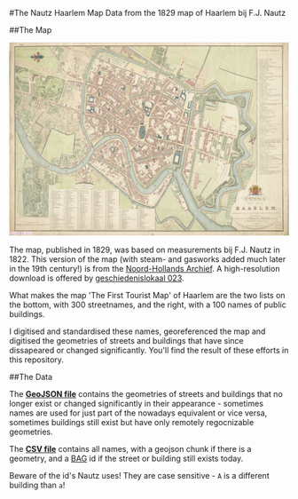 #The Nautz Haarlem Map
Data from the 1829 map of Haarlem bij F.J. Nautz

##The Map

![The Nautz Haarlem Map](img/kaart.jpg)

The map, published in 1829, was based on measurements bij F.J. Nautz in 1822. This version of the map (with steam- and gasworks added much later in the 19th century!) is from the [Noord-Hollands Archief](http://noord-hollandsarchief.nl/beelden/beeldbank/detail/3f2a45da-fb8f-11df-9e4d-523bc2e286e2). A high-resolution download is offered by [geschiedenislokaal 023](http://www.geschiedenislokaal023.nl/bronnen/stad-in-verval-1829/).

What makes the map 'The First Tourist Map' of Haarlem are the two lists on the bottom, with 300 streetnames, and the right, with a 100 names of public buildings.

I digitised and standardised these names, georeferenced the map and digitised the geometries of streets and buildings that have since dissapeared or changed significantly. You'll find the result of these efforts in this repository.

##The Data

The [__GeoJSON file__](nautz.geojson) contains the geometries of streets and buildings that no longer exist or changed significantly in their appearance - sometimes names are used for just part of the nowadays equivalent or vice versa, sometimes buildings still exist but have only remotely regocnizable geometries.

The [__CSV file__](nautz.csv) contains all names, with a geojson chunk if there is a geometry, and a [BAG](https://nl.wikipedia.org/wiki/Basisregistraties_Adressen_en_Gebouwen) id if the street or building still exists today.

Beware of the id's Nautz uses! They are case sensitive - `A` is a different building than `a`!
